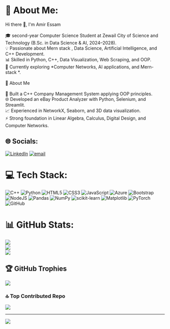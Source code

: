 # 💫 About Me:
Hi there 👋, I'm Amir Essam<br><br>🎓 second-year Computer Science Student at Zewail City of Science and Technology (B.Sc. in Data Science & AI, 2024–2028).<br>💡 Passionate about Mern stack , Data Science, Artificial Intelligence, and C++ Development.<br>📊 Skilled in Python, C++, Data Visualization, Web Scraping, and OOP.<br>🌱 Currently exploring *Computer Networks, AI applications, and Mern-stack *.<br><br>🚀 About Me<br><br>🔧 Built a C++ Company Management System applying OOP principles.<br>🌐 Developed an eBay Product Analyzer with Python, Selenium, and Streamlit.<br>📈 Experienced in NetworkX, Seaborn, and 3D data visualization.<br>⚡ Strong foundation in Linear Algebra, Calculus, Digital Design, and Computer Networks.


## 🌐 Socials:
[![LinkedIn](https://img.shields.io/badge/LinkedIn-%230077B5.svg?logo=linkedin&logoColor=white)](https://linkedin.com/in/https://www.linkedin.com/in/amir-esam-elsamahy-85b82b347/) [![email](https://img.shields.io/badge/Email-D14836?logo=gmail&logoColor=white)](mailto:amiresamelsamahy@gmail.com) 

# 💻 Tech Stack:
![C++](https://img.shields.io/badge/c++-%2300599C.svg?style=for-the-badge&logo=c%2B%2B&logoColor=white) ![Python](https://img.shields.io/badge/python-3670A0?style=for-the-badge&logo=python&logoColor=ffdd54) ![HTML5](https://img.shields.io/badge/html5-%23E34F26.svg?style=for-the-badge&logo=html5&logoColor=white) ![CSS3](https://img.shields.io/badge/css3-%231572B6.svg?style=for-the-badge&logo=css3&logoColor=white) ![JavaScript](https://img.shields.io/badge/javascript-%23323330.svg?style=for-the-badge&logo=javascript&logoColor=%23F7DF1E) ![Azure](https://img.shields.io/badge/azure-%230072C6.svg?style=for-the-badge&logo=microsoftazure&logoColor=white) ![Bootstrap](https://img.shields.io/badge/bootstrap-%238511FA.svg?style=for-the-badge&logo=bootstrap&logoColor=white) ![NodeJS](https://img.shields.io/badge/node.js-6DA55F?style=for-the-badge&logo=node.js&logoColor=white) ![Pandas](https://img.shields.io/badge/pandas-%23150458.svg?style=for-the-badge&logo=pandas&logoColor=white) ![NumPy](https://img.shields.io/badge/numpy-%23013243.svg?style=for-the-badge&logo=numpy&logoColor=white) ![scikit-learn](https://img.shields.io/badge/scikit--learn-%23F7931E.svg?style=for-the-badge&logo=scikit-learn&logoColor=white) ![Matplotlib](https://img.shields.io/badge/Matplotlib-%23ffffff.svg?style=for-the-badge&logo=Matplotlib&logoColor=black) ![PyTorch](https://img.shields.io/badge/PyTorch-%23EE4C2C.svg?style=for-the-badge&logo=PyTorch&logoColor=white) ![GitHub](https://img.shields.io/badge/github-%23121011.svg?style=for-the-badge&logo=github&logoColor=white)
# 📊 GitHub Stats:
![](https://github-readme-stats.vercel.app/api?username=amir-elsamahy&theme=dark&hide_border=false&include_all_commits=true&count_private=true)<br/>
![](https://nirzak-streak-stats.vercel.app/?user=amir-elsamahy&theme=dark&hide_border=false)<br/>
![](https://github-readme-stats.vercel.app/api/top-langs/?username=amir-elsamahy&theme=dark&hide_border=false&include_all_commits=true&count_private=true&layout=compact)

## 🏆 GitHub Trophies
![](https://github-profile-trophy.vercel.app/?username=amir-elsamahy&theme=radical&no-frame=true&no-bg=true&margin-w=4)

### 🔝 Top Contributed Repo
![](https://github-contributor-stats.vercel.app/api?username=amir-elsamahy&limit=5&theme=dark&combine_all_yearly_contributions=true)

---
[![](https://visitcount.itsvg.in/api?id=amir-elsamahy&icon=0&color=0)](https://visitcount.itsvg.in)

<!-- Proudly created with GPRM ( https://gprm.itsvg.in ) -->
